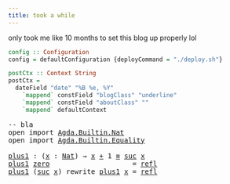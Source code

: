 ```yaml
---
title: took a while
---
```


only took me like 10 months to set this blog up properly lol

```haskell
config :: Configuration
config = defaultConfiguration {deployCommand = "./deploy.sh"}

postCtx :: Context String
postCtx =
  dateField "date" "%B %e, %Y"
    `mappend` constField "blogClass" "underline"
    `mappend` constField "aboutClass" ""
    `mappend` defaultContext
```

<pre class="Agda"><a id="389" class="Comment">-- bla</a>
<a id="396" class="Keyword">open</a> <a id="401" class="Keyword">import</a> <a id="408" href="Agda.Builtin.Nat.html" class="Module">Agda.Builtin.Nat</a>
<a id="425" class="Keyword">open</a> <a id="430" class="Keyword">import</a> <a id="437" href="Agda.Builtin.Equality.html" class="Module">Agda.Builtin.Equality</a>

<a id="plus1"></a><a id="460" href="2021-02-15-lol.html#460" class="Function">plus1</a> <a id="466" class="Symbol">:</a> <a id="468" class="Symbol">(</a><a id="469" href="2021-02-15-lol.html#469" class="Bound">x</a> <a id="471" class="Symbol">:</a> <a id="473" href="Agda.Builtin.Nat.html#192" class="Datatype">Nat</a><a id="476" class="Symbol">)</a> <a id="478" class="Symbol">→</a> <a id="480" href="2021-02-15-lol.html#469" class="Bound">x</a> <a id="482" href="Agda.Builtin.Nat.html#325" class="Primitive Operator">+</a> <a id="484" class="Number">1</a> <a id="486" href="Agda.Builtin.Equality.html#151" class="Datatype Operator">≡</a> <a id="488" href="Agda.Builtin.Nat.html#223" class="InductiveConstructor">suc</a> <a id="492" href="2021-02-15-lol.html#469" class="Bound">x</a>
<a id="494" href="2021-02-15-lol.html#460" class="Function">plus1</a> <a id="500" href="Agda.Builtin.Nat.html#210" class="InductiveConstructor">zero</a>                    <a id="524" class="Symbol">=</a> <a id="526" href="Agda.Builtin.Equality.html#208" class="InductiveConstructor">refl</a>
<a id="531" href="2021-02-15-lol.html#460" class="Function">plus1</a> <a id="537" class="Symbol">(</a><a id="538" href="Agda.Builtin.Nat.html#223" class="InductiveConstructor">suc</a> <a id="542" href="2021-02-15-lol.html#542" class="Bound">x</a><a id="543" class="Symbol">)</a> <a id="545" class="Keyword">rewrite</a> <a id="553" href="2021-02-15-lol.html#460" class="Function">plus1</a> <a id="559" href="2021-02-15-lol.html#542" class="Bound">x</a> <a id="561" class="Symbol">=</a> <a id="563" href="Agda.Builtin.Equality.html#208" class="InductiveConstructor">refl</a>
</pre>